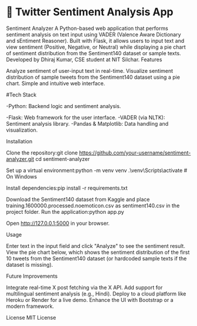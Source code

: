 # 🧠 Twitter Sentiment Analysis App

Sentiment Analyzer
A Python-based web application that performs sentiment analysis on text input using VADER (Valence Aware Dictionary and sEntiment Reasoner). Built with Flask, it allows users to input text and view sentiment (Positive, Negative, or Neutral) while displaying a pie chart of sentiment distribution from the Sentiment140 dataset or sample texts. Developed by Dhiraj Kumar, CSE student at NIT Silchar.
Features

Analyze sentiment of user-input text in real-time.
Visualize sentiment distribution of sample tweets from the Sentiment140 dataset using a pie chart.
Simple and intuitive web interface.

#Tech Stack

-Python: Backend logic and sentiment analysis.

-Flask: Web framework for the user interface.
-VADER (via NLTK): Sentiment analysis library.
-Pandas & Matplotlib: Data handling and visualization.

Installation

Clone the repository:git clone https://github.com/your-username/sentiment-analyzer.git
cd sentiment-analyzer


Set up a virtual environment:python -m venv venv
.\venv\Scripts\activate  # On Windows


Install dependencies:pip install -r requirements.txt


Download the Sentiment140 dataset from Kaggle and place training.1600000.processed.noemoticon.csv as sentiment140.csv in the project folder.
Run the application:python app.py


Open http://127.0.0.1:5000 in your browser.

Usage

Enter text in the input field and click "Analyze" to see the sentiment result.
View the pie chart below, which shows the sentiment distribution of the first 10 tweets from the Sentiment140 dataset (or hardcoded sample texts if the dataset is missing).

Future Improvements

Integrate real-time X post fetching via the X API.
Add support for multilingual sentiment analysis (e.g., Hindi).
Deploy to a cloud platform like Heroku or Render for a live demo.
Enhance the UI with Bootstrap or a modern framework.

License
MIT License


